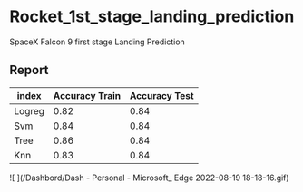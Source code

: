 # Rocket_1st_stage_landing_prediction
SpaceX  Falcon 9 first stage Landing Prediction

## Report
|index|Accuracy Train|Accuracy Test|
|---|---|---|
|Logreg|0\.82|0\.84|
|Svm|0\.84|0\.84|
|Tree|0\.86|0\.84|
|Knn|0\.83|0\.84|

![ ](/Dashbord/Dash - Personal - Microsoft_ Edge 2022-08-19 18-18-16.gif)
